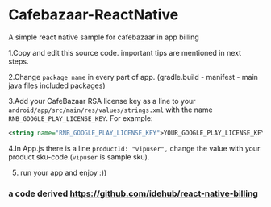 # Cafebazaar-ReactNative

A simple react native sample for cafebazaar in app billing

1.Copy and edit this source code. important tips are mentioned in next steps.

2.Change ```package name``` in every part of app. (gradle.build - manifest - main java files included packages)

3.Add your CafeBazaar RSA license key as a line to your `android/app/src/main/res/values/strings.xml` with the name `RNB_GOOGLE_PLAY_LICENSE_KEY`. For example:

```xml
<string name="RNB_GOOGLE_PLAY_LICENSE_KEY">YOUR_GOOGLE_PLAY_LICENSE_KEY_HERE</string>
```

4.In App.js there is a line ```productId: "vipuser",``` change the value with your product sku-code.(```vipuser``` is sample sku).

5. run your app and enjoy :))


### a code derived https://github.com/idehub/react-native-billing
